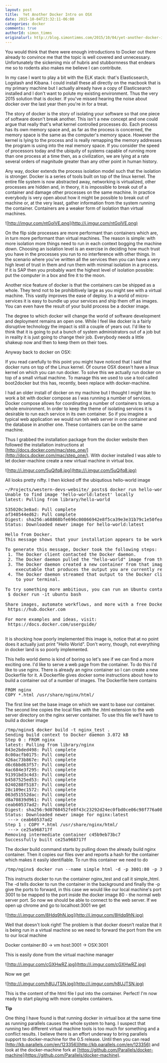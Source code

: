 ```yaml
---
layout: post
title:  Yet Another Docker Intro on OSX
date: 2015-10-04T23:32:11-06:00
categories: docker
comments: true
authorId: simon_timms
originalurl: http://blog.simontimms.com/2015/10/04/yet-another-docker-intro/
---
```


You would think that there were enough introductions to Docker out there already to convince me that the topic is well covered and unnecessary. Unfortunately the sickening mix of hubris and stubbornness that endears me so to rodents also makes me believe I can contribute. 

<!--more-->
  
In my case I want to play a bit with the ELK stack: that's Elasticsearch, Logstash and Kibana. I could install these all directly on the macbook that is my primary machine but I actually already have a copy of Elasticsearch installed and I don't want to polute my existing environment. Thus the very 2015 solution that is docker. If you've missed hearing the noise about docker over the last year then you're in for a treat. 

The story of docker is the story of isolating your software so that one piece of software doesn't break another. This isn't a new concept and one could argue that really that's what kernel controlled processes do. Each process has its own memory space and, as far as the process is concerned, the memory space is the same as the computer's memory space. However the kernel is lying to the process and is really remapping the memory addresses the program is using into the real memory space. If you consider the speed of processors today and the ubiquity of systems capable of running more than one process at a time then, as a civilization, we are lying at a rate several orders of magnitude greater than any other point in human history. 

Any way, docker extends the process isolation model such that the isolation is stronger. Docker is a series of tools built on top of the linux kernel. The entire file system is now abstracted away, networking is virtualized, other processes are hidden and, in theory, it is impossible to break out of a container and damage other processes on the same machine. In practice everybody is very open about how it might be possible to break out of machine or, at the very least, gather information from the system running the container. Containers are a weaker form of isolation than virtual machines.

![http://imgur.com/ntGolVE.png](http://i.imgur.com/ntGolVE.png)

On the flip side processes are more performant than containers which are, in turn more performant than virtual machines. The reason is simple: with more isolation more things need to run in each context bogging the machine down. Choosing an isolation level is an exercise in deciding how much trust you have in the processes you run to no interference with other things. In the scenario where you've written all the services then you can have a very high level of trust in them and run them with minimal isolation in a process. If it is SAP then you probably want the highest level of isolation possible:  put the computer in a box and fire it to the moon. 

Another nice feature of docker is that the containers can be shipped as a whole. They tend not to be prohibitively large as you might see with a virtual machine. This vastly improves the ease of deploy. In a world of micro-services it is easy to bundle up your services and ship them off as images. You can even have the result of your build process be a docker image. 

The degree to which docker will change the world of software development and deployment remains an open one. While I feel like docker is a fairly disruptive technology the impact is still a couple of years out. I'd like to think that it is going to put a bunch of system administrators out of a job but in reality it is just going to change their job. Everybody needs a little shakeup now and then to keep them on their toes. 

Anyway back to docker on OSX:

If you read carefully to this point you might have noticed that I said that docker runs on top of the Linux kernel. Of course OSX doesn't have a linux kernel on which you can run docker. To solve this we actually run docker on top of a small virtual machine. To manage this we used to use a tool called boot2docker but this has, recently, been replace with docker-machine. 

I had an older install of docker on my machine but I thought I might like to work a bit with docker compose as I was running a number of services.  Docker compose allows for coordinating a number of containers to setup a whole environment. In order to keep the theme of isolating services it is desirable to run each service in its own container. So if you imagine a typical web application we would run teh web server in one container and the database in another one. These containers can be on the same machine.  

Thus I grabbed the installation package from the docker website then followed the installation instructions at [http://docs.docker.com/mac/step_one/](http://docs.docker.com/mac/step_one/). With docker installed I was able to let docker-machine create a new virtual machine in virtual box. 

![http://i.imgur.com/5uQjfq8.jpg](http://i.imgur.com/5uQjfq8.jpg)

All looks pretty nifty. I then kicked off the ubiqutious hello-world image

<pre>~/Projects/western-devs-website/_posts$ docker run hello-world
Unable to find image 'hello-world:latest' locally
latest: Pulling from library/hello-world

535020c3e8ad: Pull complete 
af340544ed62: Pull complete 
Digest: sha256:a68868bfe696c00866942e8f5ca39e3e31b79c1e50feaee4ce5e28df2f051d5c
Status: Downloaded newer image for hello-world:latest

Hello from Docker.
This message shows that your installation appears to be working correctly.

To generate this message, Docker took the following steps:
 1. The Docker client contacted the Docker daemon.
 2. The Docker daemon pulled the "hello-world" image from the Docker Hub.
 3. The Docker daemon created a new container from that image which runs the
    executable that produces the output you are currently reading.
 4. The Docker daemon streamed that output to the Docker client, which sent it
    to your terminal.

To try something more ambitious, you can run an Ubuntu container with:
 $ docker run -it ubuntu bash

Share images, automate workflows, and more with a free Docker Hub account:
 https://hub.docker.com

For more examples and ideas, visit:
 https://docs.docker.com/userguide/
 </pre>

It is shocking how poorly implemented this image is, notice that at no point does it actually just print "Hello World". Don't worry, though, not everything in docker land is so poorly implemented. 

This hello world demo is kind of boring so let's see if we can find a more exciting one. I'd like to serve a web page from the container. To do this I'd like to use nginx. There is already an nginx container so I can create a new Dockerfile for it. A Dockerfile gives docker some instructions about how to build a container out of a number of images. The Dockerfile here contains 

<pre>
FROM nginx
COPY *.html /usr/share/nginx/html/
</pre>

The first line set the base image on which we want to base our container. The second line copies the local files with the .html extension to the web server directory on the nginx server container. To use this file we'll have to build a docker image

<pre>
/tmp/nginx$ docker build -t nginx_test .
Sending build context to Docker daemon 3.072 kB
Step 0 : FROM nginx
latest: Pulling from library/nginx
843e2bded498: Pull complete 
8c00acfb0175: Pull complete 
426ac73b867e: Pull complete 
d6c6bbd63f57: Pull complete 
4ac684e3f295: Pull complete 
91391bd3c4d3: Pull complete 
b4587525ed53: Pull complete 
0240288f5187: Pull complete 
28c109ec1572: Pull complete 
063d51552dac: Pull complete 
d8a70839d961: Pull complete 
ceab60537ad2: Pull complete 
Digest: sha256:9d0768452fe8f43c23292d24ec0fbd0ce06c98f776a084623d62ee12c4b7d58c
Status: Downloaded newer image for nginx:latest
 ---> ceab60537ad2
Step 1 : COPY *.html /usr/share/nginx/html/
 ---> ce25a968717f
Removing intermediate container c45b9eb73bc7
Successfully built ce25a968717f
</pre>

The docker build command starts by pulling down the already build nginx container. Then it copies our files over and reports a hash for the container which makes it easily identifiable. To run this container we need to do

<pre>
/tmp/nginx$ docker run --name simple_html -d -p 3001:80 -p 3002:443 nginx_test
</pre>

This instructs docker to run the container nginx_test and call it simple_html. The -d tells docker to run the container in the background and finally the -p give the ports to forward, in this case we would like our local machine's port 3001 to be mapped to the port inside the docker image 80 - the normal web server port. So now we should be able to connect to the web server. If we open up chrome and go to localhost:3001 we get 

![http://i.imgur.com/8Hdq9hN.jpg](http://i.imgur.com/8Hdq9hN.jpg)

Well that doesn't look right! The problem is that docker doesn’t realize that it is being run in a virtual machine so we need to forward the port from the vm to our local machine

  Docker container:80 -> vm host:3001 -> OSX:3001

This is easily done from the virtual machine manager 

![http://i.imgur.com/cGXHwRZ.jpg](http://i.imgur.com/cGXHwRZ.jpg)

Now we get 

![http://i.imgur.com/h8UJTSN.jpg](http://i.imgur.com/h8UJTSN.jpg)

This is the content of the html file I put into the container. Perfect! I'm now ready to start playing with more complex containers. 

**Tip**

One thing I have found is that running docker in virtual box at the same time as running parallels causes the whole system to hang. I suspect that running two different virtual machine tools is too much for something and a conflict results. I believe there is an effort underway to bring parallels support to docker-machine for the 0.5 release. Until then you can read [http://kb.parallels.com/en/123356](http://kb.parallels.com/en/123356) and look at the docker-machine fork at [https://github.com/Parallels/docker-machine](https://github.com/Parallels/docker-machine).
